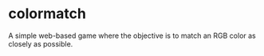 # colormatch
A simple web-based game where the objective is to match an RGB color as closely as possible. 
